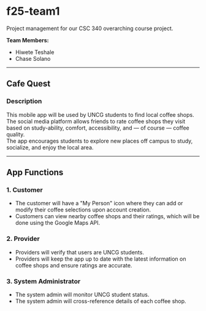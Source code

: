 # f25-team1
Project management for our CSC 340 overarching course project.

**Team Members:**  
- Hiwete Teshale  
- Chase Solano

---

## Cafe Quest

### Description
This mobile app will be used by UNCG students to find local coffee shops.  
The social media platform allows friends to rate coffee shops they visit based on study-ability, comfort, accessibility, and — of course — coffee quality.  
The app encourages students to explore new places off campus to study, socialize, and enjoy the local area.

---

## App Functions

### 1. Customer
- The customer will have a "My Person" icon where they can add or modify their coffee selections upon account creation.
- Customers can view nearby coffee shops and their ratings, which will be done using the Google Maps API.

### 2. Provider
- Providers will verify that users are UNCG students.
- Providers will keep the app up to date with the latest information on coffee shops and ensure ratings are accurate.

### 3. System Administrator
- The system admin will monitor UNCG student status.
- The system admin will cross-reference details of each coffee shop.
